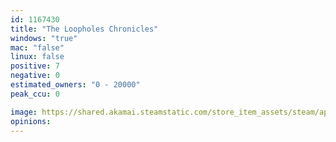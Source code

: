 ```yaml
---
id: 1167430
title: "The Loopholes Chronicles"
windows: "true"
mac: "false"
linux: false
positive: 7
negative: 0
estimated_owners: "0 - 20000"
peak_ccu: 0

image: https://shared.akamai.steamstatic.com/store_item_assets/steam/apps/1167430/header.jpg?t=1694762682
opinions:
---
```

